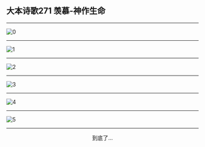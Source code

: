 
## 大本诗歌271 羡慕-神作生命
        
<div id="aplayer0"></div>

---

<img alt="0" data-original="https://cdn.jsdelivr.net/gh/k34869/shi/data/d0270/0">

---

<img alt="1" data-original="https://cdn.jsdelivr.net/gh/k34869/shi/data/d0270/1">

---

<img alt="2" data-original="https://cdn.jsdelivr.net/gh/k34869/shi/data/d0270/2">

---

<img alt="3" data-original="https://cdn.jsdelivr.net/gh/k34869/shi/data/d0270/3">

---

<img alt="4" data-original="https://cdn.jsdelivr.net/gh/k34869/shi/data/d0270/4">

---

<img alt="5" data-original="https://cdn.jsdelivr.net/gh/k34869/shi/data/d0270/5">

---

<p style="text-align: center">到底了...</p>

<script src="/js/dist-view.js"></script>

<script>
MAIN.id = 'd0270';
        
const ap0 = new APlayer({
    container: document.getElementById('aplayer0'),
    volume: 1,
    loop: 'none',
    preload: 'none',
    audio: [{
        name: '大本诗歌271.mp3',
        artist: '大本诗歌',
        url: 'https://res.wx.qq.com/voice/getvoice?mediaid=MzI0NTk3MDM5M18yMjQ3NDkwODYw',
        cover: '/favicon'
    }]
});
</script>
